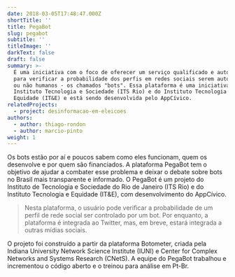 ```yaml
---
date: 2018-03-05T17:48:47.000Z
shortTitle: ''
title: PegaBot
slug: pegabot
subtitle: ''
titleImage: ''
darkText: false
draft: false
summary: >-
  É uma iniciativa com o foco de oferecer um serviço qualificado e automatizado
  para verificar a probabilidade dos perfis em redes sociais serem automatizados
  ou não humanos - os chamados "bots". Essa plataforma é uma iniciativa do
  Instituto Tecnologia e Sociedade (ITS Rio) e do Instituto Tecnologia e
  Equidade (IT&E) e está sendo desenvolvida pelo AppCívico.
relatedProjects:
  - project: desinformacao-em-eleicoes
authors:
  - author: thiago-rondon
  - author: marcio-pinto
weight: 1
---
```

Os bots estão por aí e poucos sabem como eles funcionam, quem os desenvolve e por quem são financiados. A plataforma PegaBot tem o objetivo de ajudar a combater esse problema e deixar o debate sobre bots no Brasil mais transparente e informado. O PegaBot é um projeto do Instituto de Tecnologia e Sociedade do Rio de Janeiro (ITS Rio) e do Instituto Tecnologia e Equidade (IT&E), com desenvolvimento do AppCívico.

> Nesta plataforma, o usuário pode verificar a probabilidade de um perfil de rede social ser controlado por  um bot. Por enquanto, a plataforma é integrada ao Twitter, mas, em breve, estará integrada a outras mídias sociais.

O projeto foi construído a partir da plataforma Botometer, criada pela Indiana University Network Science Institute (IUNI) e Center for Complex Networks and Systems Research (CNetS). A equipe do PegaBot trabalhou e incrementou o código aberto e o treinou para análise em Pt-Br.
